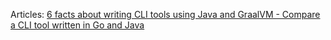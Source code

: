 Articles: [6 facts about writing CLI tools using Java and GraalVM - Compare a CLI tool written in Go and Java](https://medium.com/threadsafe/6-facts-about-writing-cli-tools-using-java-and-graalvm-5752c91ccc29)


